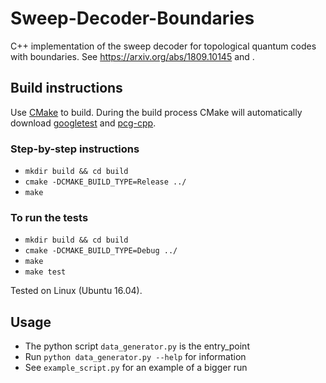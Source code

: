 # Sweep-Decoder-Boundaries

C++ implementation of the sweep decoder for topological quantum codes with boundaries.
See https://arxiv.org/abs/1809.10145 and .

## Build instructions

Use [CMake](https://cmake.org/) to build. During the build process CMake will automatically download [googletest](https://github.com/google/googletest) and [pcg-cpp](https://github.com/imneme/pcg-cpp).

### Step-by-step instructions

- `mkdir build && cd build`
- `cmake -DCMAKE_BUILD_TYPE=Release ../`
- `make`

### To run the tests

- `mkdir build && cd build`
- `cmake -DCMAKE_BUILD_TYPE=Debug ../`
- `make`
- `make test`

Tested on Linux (Ubuntu 16.04).

## Usage

- The python script `data_generator.py` is the entry_point
- Run `python data_generator.py --help` for information
- See `example_script.py` for an example of a bigger run

